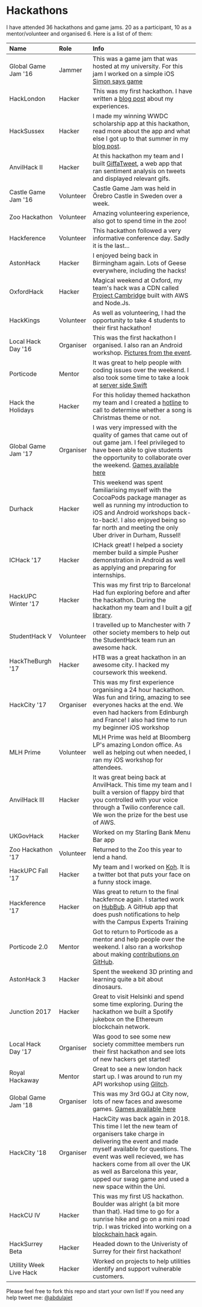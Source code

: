 # Hackathons
I have attended 36 hackathons and game jams. 20 as a participant, 10 as a mentor/volunteer and organised 6. Here is a list of of them:

| Name                | Role       | Info  |
|:------------------- |:---------- |:----- |
| Global Game Jam '16 | Jammer     | This was a game jam that was hosted at my university. For this jam I worked on a simple iOS  [Simon says game](https://github.com/abdulajet/simonsays)  |
| HackLondon          | Hacker     | This was my first hackathon. I have written a [blog post](http://bit.ly/hlabdul) about my experiences. |
| HackSussex          | Hacker     | I made my winning WWDC scholarship app at this hackathon, read more about the app and what else I got up to that summer in my [blog post](http://bit.ly/abdulsummer).  |
| AnvilHack II        | Hacker     | At this hackathon my team and I built [GiffaTweet](https://devpost.com/software/giffatweet), a web app that ran sentiment analysis on tweets and displayed relevant gifs. |
| Castle Game Jam '16 | Volunteer  | Castle Game Jam was held in Örebro Castle in Sweden over a week. |
| Zoo Hackathon       | Volunteer  | Amazing volunteering experience, also got to spend time in the zoo! |
| Hackference         | Volunteer  | This hackathon followed a very informative conference day. Sadly it is the last...     |
| AstonHack           | Hacker     | I enjoyed being back in Birmingham again. Lots of Geese everywhere, including the hacks! |
| OxfordHack          | Hacker     | Magical weekend at Oxford, my team's hack was a CDN called [Project Cambridge](https://devpost.com/software/project-cambridge) built with AWS and Node.Js.|
| HackKings           | Volunteer  | As well as volunteering, I had the opportunity to take 4 students to their first hackathon!|
| Local Hack Day '16  | Organiser  | This was the first hackathon I organised. I also ran an Android workshop. [Pictures from the event](http://bit.ly/citylhd).  |
| Porticode           | Mentor     | It was great to help people with coding issues over the weekend. I also took some time to take a look at [server side Swift](http://vapor.codes/) |
| Hack the Holidays   | Hacker     | For this holiday themed hackathon my team and I created a [hotline](https://devpost.com/software/get-out) to call to determine whether a song is Christmas theme or not.|
| Global Game Jam '17 | Organiser  | I was very impressed with the quality of games that came out of out game jam. I feel privileged to have been able to give students the opportunity to collaborate over the weekend. [Games available here](https://globalgamejam.org/2017/jam-sites/city-university-london/games)|
| Durhack             | Hacker     | This weekend was spent familiarising myself with the CocoaPods package manager as well as running my introduction to iOS and Android workshops back-to-back!. I also enjoyed being so far north and meeting the only Uber driver in Durham, Russell!|
| ICHack '17          | Hacker     | ICHack great! I helped a society member build a simple Pusher demonstration in Android as well as applying and preparing for internships.|
| HackUPC Winter '17  | Hacker     | This was my first trip to Barcelona! Had fun exploring before and after the hackathon. During the hackathon my team and I built a [gif library](https://devpost.com/software/gif-palette). |
| StudentHack V       | Volunteer  | I travelled up to Manchester with 7 other society members to help out the StudentHack team run an awesome hack. |
| HackTheBurgh '17    | Hacker     | HTB was a great hackathon in an awesome city. I hacked my coursework this weekend. |
| HackCity '17        | Organiser  | This was my first experience organising a 24 hour hackathon. Was fun and tiring, amazing to see everyones hacks at the end. We even had hackers from Edinburgh and France! I also had time to run my beginner iOS workshop|
| MLH Prime           | Volunteer  | MLH Prime was held at Bloomberg LP's amazing London office. As well as helping out when needed, I ran my iOS workshop for attendees.|
| AnvilHack III       | Hacker     | It was great being back at AnvilHack. This time my team and I built a version of flappy bird that you controlled with your voice through a Twilio conference call. We won the prize for the best use of AWS. |
| UKGovHack           | Hacker     | Worked on my Starling Bank Menu Bar app |
| Zoo Hackathon '17   | Volunteer  | Returned to the Zoo this year to lend a hand. |
| HackUPC Fall '17    | Hacker     | My team and I worked on [Koh](https://twitter.com/KohAbsorber). It is a twitter bot that puts your face on a funny stock image. |
| Hackference '17     | Hacker     | Was great to return to the final hackfernce again. I started work on [HubBub](https://github.com/abdulajet/hubbub). A GitHub app that does push notifications to help with the Campus Experts Training |
| Porticode 2.0       | Mentor     | Got to return to Porticode as a mentor and help people over the weekend. I also ran a workshop about making [contributions on GitHub](https://github.com/abdulajet/PorticodeGuestbook).  |
| AstonHack 3         | Hacker     | Spent the weekend 3D printing and learning quite a bit about dinosaurs.|
| Junction 2017       | Hacker     | Great to visit Helsinki and spend some time exploring. During the hackathon we built a Spotify jukebox on the Ethereum blockchain network. |
| Local Hack Day '17  | Organiser  | Was good to see some new society committee members run their first hackathon and see lots of new hackers get started! |
| Royal Hackaway      | Mentor     | Great to see a new london hack start up. I was around to run my API workshop using [Glitch](https://twitter-info.glitch.me).  |
| Global Game Jam '18 | Organiser  | This was my 3rd GGJ at City now, lots of new faces and awesome games. [Games available here](https://globalgamejam.org/2018/jam-sites/city-university-london/games)|
| HackCity '18        | Organiser  | HackCity was back again in 2018. This time I let the new team of organisers take charge in delivering the event and made myself available for questions. The event was well recieved, we has hackers come from all over the UK as well as Barcelona this year, upped our swag game and used a new space within the Uni.  |
| HackCU IV           | Hacker     | This was my first US hackathon. Boulder was alright (a bit more than that). Had time to go for a sunrise hike and go on a mini road trip. I was tricked into working on a [blockchain hack](https://devpost.com/software/yaba) again.    |
| HackSurrey Beta     | Hacker     | Headed down to the Univeristy of Surrey for their first hackathon! |
| Utillity Week Live Hack | Hacker     | Worked on projects to help utilities identify and support vulnerable customers. |


Please feel free to fork this repo and start your own list! If you need any help tweet me: [@abdulajet](http://twitter.com/abdulajet)


